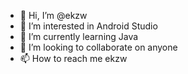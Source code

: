 - 👋 Hi, I’m @ekzw
- 👀 I’m interested in Android Studio
- 🌱 I’m currently learning Java
- 💞️ I’m looking to collaborate on anyone
- 📫 How to reach me ekzw

<!---
ekzw/ekzw is a ✨ special ✨ repository because its `README.md` (this file) appears on your GitHub profile.
You can click the Preview link to take a look at your changes.
--->
